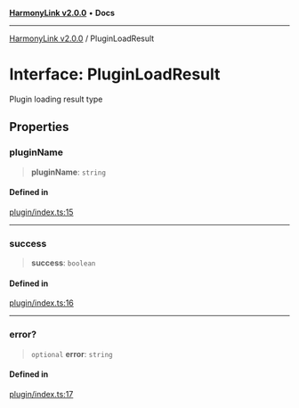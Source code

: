 [**HarmonyLink v2.0.0**](../README.md) • **Docs**

***

[HarmonyLink v2.0.0](../globals.md) / PluginLoadResult

# Interface: PluginLoadResult

Plugin loading result type

## Properties

### pluginName

> **pluginName**: `string`

#### Defined in

[plugin/index.ts:15](https://github.com/Joniii11/HarmonyLink/blob/master/src/plugin/index.ts#L15)

***

### success

> **success**: `boolean`

#### Defined in

[plugin/index.ts:16](https://github.com/Joniii11/HarmonyLink/blob/master/src/plugin/index.ts#L16)

***

### error?

> `optional` **error**: `string`

#### Defined in

[plugin/index.ts:17](https://github.com/Joniii11/HarmonyLink/blob/master/src/plugin/index.ts#L17)
